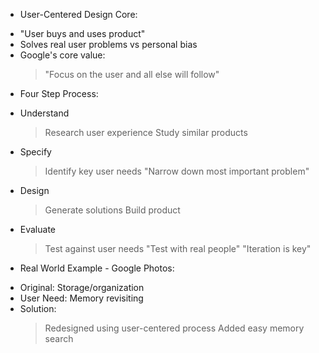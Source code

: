 * User-Centered Design Core:
 - "User buys and uses product"
 - Solves real user problems vs personal bias
 - Google's core value: 
   > "Focus on the user and all else will follow"

* Four Step Process:
 - Understand
   > Research user experience
   > Study similar products
 - Specify
   > Identify key user needs
   > "Narrow down most important problem"
 - Design
   > Generate solutions
   > Build product
 - Evaluate
   > Test against user needs
   > "Test with real people"
   > "Iteration is key"

* Real World Example - Google Photos:
 - Original: Storage/organization
 - User Need: Memory revisiting
 - Solution: 
   > Redesigned using user-centered process
   > Added easy memory search